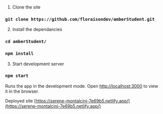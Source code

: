 1. Clone the site

### `git clone https://github.com/floraisondev/amberStudent.git`

2. Install the dependancies

### `cd amberStudent/`
### `npm install`

3. Start development server

### `npm start`

Runs the app in the development mode.
Open [http://localhost:3000](http://localhost:3000) to view it in the browser.

Deployed site
[https://serene-montalcini-7e69b5.netlify.app/](https://serene-montalcini-7e69b5.netlify.app/)
